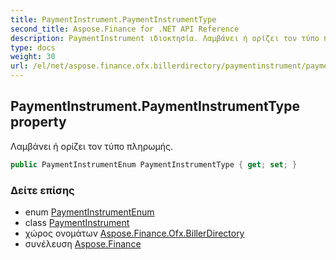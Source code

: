 ```yaml
---
title: PaymentInstrument.PaymentInstrumentType
second_title: Aspose.Finance for .NET API Reference
description: PaymentInstrument ιδιοκτησία. Λαμβάνει ή ορίζει τον τύπο πληρωμής.
type: docs
weight: 30
url: /el/net/aspose.finance.ofx.billerdirectory/paymentinstrument/paymentinstrumenttype/
---
```

## PaymentInstrument.PaymentInstrumentType property

Λαμβάνει ή ορίζει τον τύπο πληρωμής.

```csharp
public PaymentInstrumentEnum PaymentInstrumentType { get; set; }
```

### Δείτε επίσης

* enum [PaymentInstrumentEnum](../../paymentinstrumentenum/)
* class [PaymentInstrument](../)
* χώρος ονομάτων [Aspose.Finance.Ofx.BillerDirectory](../../paymentinstrument/)
* συνέλευση [Aspose.Finance](../../../)


